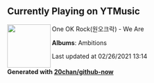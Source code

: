 ## Currently Playing on YTMusic

[<img align="left" width="100" src="https://lh3.googleusercontent.com/1G4Av46VZALzYgWQ8qoEn7MviEQfeBACcp5yen21kWpumaD1k01uJSeVTQ_Yq1AwVmV4yLPge-rdyY0">](https://music.youtube.com/watch?v=4ciZKNHSoUs)

One OK Rock(원오크락) - We Are

**Albums**: Ambitions

Last updated at 02/26/2021 13:14

#### Generated with [20chan/github-now](https://github.com/20chan/github-now)


<!--
**20chan/20chan** is a ✨ _special_ ✨ repository because its `README.md` (this file) appears on your GitHub profile.

Here are some ideas to get you started:

- 🔭 I’m currently working on ...
- 🌱 I’m currently learning ...
- 👯 I’m looking to collaborate on ...
- 🤔 I’m looking for help with ...
- 💬 Ask me about ...
- 📫 How to reach me: ...
- 😄 Pronouns: ...
- ⚡ Fun fact: ...
-->
